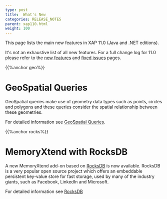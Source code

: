 ```yaml
---
type: post
title:  What's New
categories: RELEASE_NOTES
parent: xap110.html
weight: 100
---
```


This page lists the main new features in XAP 11.0 (Java and .NET editions).

It's not an exhaustive list of all new features. For a full change log for 11.0 please refer to the [new features](./110new-features.html) and [fixed issues](./110fixed-issues.html) pages.

{{%anchor geo%}}

# GeoSpatial Queries

GeoSpatial queries make use of geometry data types such as points, circles and polygons and these queries consider the spatial relationship between these geometries. 

For detailed information see [GeoSpatial Queries](/xap110/geospatial.html).

{{%anchor rocks%}}

# MemoryXtend with RocksDB

A new MemoryXtend add-on based on [RocksDB](http://rocksdb.org/) is now available. RocksDB is a very popular open source project which offers an embeddable persistent key-value store for fast storage, used by many of the industry giants, such as Facebook, LinkedIn and Microsoft.

For detailed information see [RocksDB](/xap110adm/memoryxtend-rocksdb-ssd.html)
